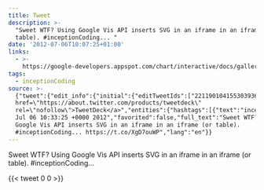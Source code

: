 ```yaml
---
title: Tweet
description: >-
  "Sweet WTF? Using Google Vis API inserts SVG in an iframe in an iframe (or
  table). #inceptionCoding... "
date: '2012-07-06T10:07:25+01:00'
links:
  - >-
    https://google-developers.appspot.com/chart/interactive/docs/gallery/barchart
tags:
  - inceptionCoding
source: >-
  {"tweet":{"edit_info":{"initial":{"editTweetIds":["221190104155303936"],"editableUntil":"2012-07-06T11:33:25.001Z","editsRemaining":"5","isEditEligible":true}},"retweeted":false,"source":"<a
  href=\"https://about.twitter.com/products/tweetdeck\"
  rel=\"nofollow\">TweetDeck</a>","entities":{"hashtags":[{"text":"inceptionCoding","indices":["82","98"]}],"symbols":[],"user_mentions":[],"urls":[{"url":"https://t.co/XgD7ouWP","expanded_url":"https://google-developers.appspot.com/chart/interactive/docs/gallery/barchart","display_url":"google-developers.appspot.com/chart/interact…","indices":["102","123"]}]},"display_text_range":["0","123"],"favorite_count":"0","id_str":"221190104155303936","truncated":false,"retweet_count":"0","id":"221190104155303936","possibly_sensitive":false,"created_at":"Fri
  Jul 06 10:33:25 +0000 2012","favorited":false,"full_text":"Sweet WTF? Using
  Google Vis API inserts SVG in an iframe in an iframe (or table).
  #inceptionCoding... https://t.co/XgD7ouWP","lang":"en"}}
---
```

Sweet WTF? Using Google Vis API inserts SVG in an iframe in an iframe (or table). #inceptionCoding... 
    
{{< tweet 0 0 >}}
    
